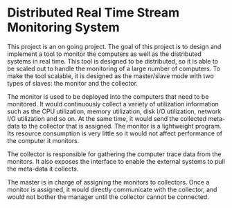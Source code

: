 Distributed Real Time Stream Monitoring System
=================

This project is an on going project. The goal of this project is to design and implement a tool to monitor the computers as well as the distributed systems in real time. This tool is designed to be distributed, so it is able to be scaled out to handle the monitoring of a large number of computers. To make the tool scalable, it is designed as the master/slave mode with two types of slaves: the monitor and the collector. 

The monitor is used to be deployed into the computers that need to be monitored. It would continuously collect a variety of utilization information such as the CPU utilization, memory utilization, disk I/O utilization, network I/O utilization and so on. At the same time, it would send the collected meta-data to the collector that is assigned. The monitor is a lightweight program. Its resource consumption is very little so it would not affect performance of the computer it monitors.

The collector is responsible for gathering the computer trace data from the monitors. It also exposes the interface to enable the external systems to pull the meta-data it collects.

The master is in charge of assigning the monitors to collectors. Once a monitor is assigned, it would directly communicate with the collector, and would not bother the manager until the collector cannot be connected. 

